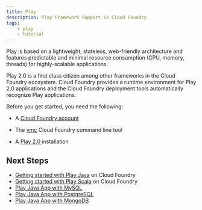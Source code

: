 ```yaml
---
title: Play
description: Play Framework Support in Cloud Foundry
tags:
    - play
    - tutorial
---
```


Play is based on a lightweight, stateless, web-friendly architecture and features predictable
and minimal resource consumption (CPU, memory, threads) for highly-scalable applications.

Play 2.0 is a first class citizen among other frameworks in the Cloud Foundry ecosystem.
Cloud Foundry provides a runtime environment for Play 2.0 applications and the Cloud Foundry
deployment tools automatically recognize Play applications.

Before you get started, you need the following:

+  A [Cloud Foundry account](http://cloudfoundry.com/signup)

+  The [vmc](/tools/vmc/installing-vmc.html) Cloud Foundry command line tool

+  A [Play 2.0 ](http://www.playframework.org/documentation/2.0.2/Home) installation


## Next Steps

+  [Getting started with Play Java](/frameworks/play/java-getting-started.html) on Cloud Foundry
+  [Getting started with Play Scala](/frameworks/play/scala-getting-started.html) on Cloud Foundry
+  [Play Java App with MySQL](/frameworks/play/java-mysql.html)
+  [Play Java App with PostgreSQL](/frameworks/play/java-postgresql.html)
+  [Play Java App with MongoDB](/frameworks/play/java-mongodb.html)